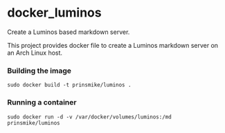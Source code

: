 docker_luminos
==============

Create a Luminos based markdown server.

This project provides docker file to create a Luminos markdown server on an Arch Linux host.

### Building the image

```
sudo docker build -t prinsmike/luminos .
```

### Running a container

```
sudo docker run -d -v /var/docker/volumes/luminos:/md prinsmike/luminos
```
